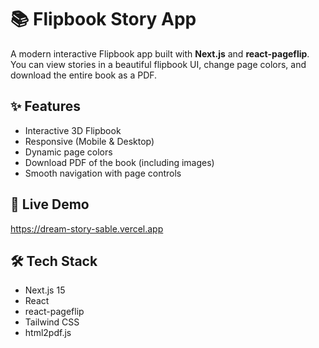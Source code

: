 # 📚 Flipbook Story App

A modern interactive Flipbook app built with **Next.js** and **react-pageflip**.  
You can view stories in a beautiful flipbook UI, change page colors, and download the entire book as a PDF.

## ✨ Features

- Interactive 3D Flipbook
- Responsive (Mobile & Desktop)
- Dynamic page colors
- Download PDF of the book (including images)
- Smooth navigation with page controls

## 🚀 Live Demo

https://dream-story-sable.vercel.app

## 🛠️ Tech Stack

- Next.js 15
- React
- react-pageflip
- Tailwind CSS
- html2pdf.js
